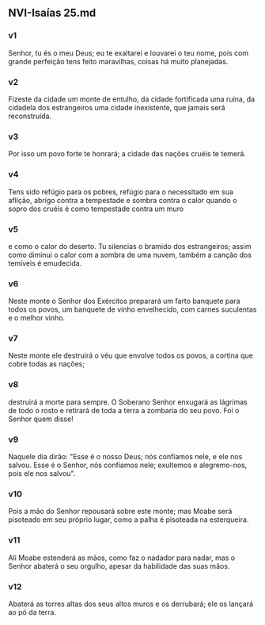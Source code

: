 ## NVI-Isaías 25.md
### v1
 Senhor, tu és o meu Deus; eu te exaltarei e louvarei o teu nome, pois com grande perfeição tens feito maravilhas, coisas há muito planejadas.
### v2
 Fizeste da cidade um monte de entulho, da cidade fortificada uma ruína, da cidadela dos estrangeiros uma cidade inexistente, que jamais será reconstruída.
### v3
 Por isso um povo forte te honrará; a cidade das nações cruéis te temerá.
### v4
 Tens sido refúgio para os pobres, refúgio para o necessitado em sua aflição, abrigo contra a tempestade e sombra contra o calor quando o sopro dos cruéis é como tempestade contra um muro
### v5
 e como o calor do deserto. Tu silencias o bramido dos estrangeiros; assim como diminui o calor com a sombra de uma nuvem, também a canção dos temíveis é emudecida.
### v6
 Neste monte o Senhor dos Exércitos preparará um farto banquete para todos os povos, um banquete de vinho envelhecido, com carnes suculentas e o melhor vinho.
### v7
 Neste monte ele destruirá o véu que envolve todos os povos, a cortina que cobre todas as nações;
### v8
 destruirá a morte para sempre. O Soberano Senhor enxugará as lágrimas de todo o rosto e retirará de toda a terra a zombaria do seu povo. Foi o Senhor quem disse!
### v9
 Naquele dia dirão: "Esse é o nosso Deus; nós confiamos nele, e ele nos salvou. Esse é o Senhor, nós confiamos nele; exultemos e alegremo-nos, pois ele nos salvou".
### v10
 Pois a mão do Senhor repousará sobre este monte; mas Moabe será pisoteado em seu próprio lugar, como a palha é pisoteada na esterqueira.
### v11
 Ali Moabe estenderá as mãos, como faz o nadador para nadar, mas o Senhor abaterá o seu orgulho, apesar da habilidade das suas mãos.
### v12
 Abaterá as torres altas dos seus altos muros e os derrubará; ele os lançará ao pó da terra.
